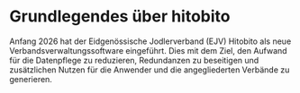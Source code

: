 # Grundlegendes über hitobito

Anfang 2026 hat der Eidgenössische Jodlerverband (EJV) Hitobito als neue Verbandsverwaltungssoftware eingeführt. Dies mit dem Ziel, den Aufwand für die Datenpflege zu reduzieren, Redundanzen zu beseitigen und zusätzlichen Nutzen für die Anwender und die angegliederten Verbände zu generieren.

